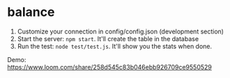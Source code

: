 # balance
1. Customize your connection in config/config.json (development section)
2. Start the server: `npm start`. It'll create the table in the database
3. Run the test: `node test/test.js`. It'll show you the stats when done.

Demo: https://www.loom.com/share/258d545c83b046ebb926709ce9550529